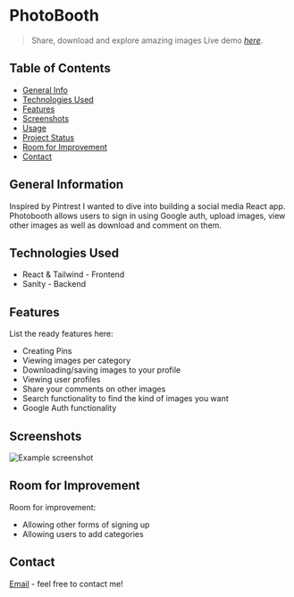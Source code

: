 # PhotoBooth
> Share, download and explore amazing images
> Live demo [_here_](https://photobooth-arbaaz.netlify.app/).

## Table of Contents
* [General Info](#general-information)
* [Technologies Used](#technologies-used)
* [Features](#features)
* [Screenshots](#screenshots)
* [Usage](#usage)
* [Project Status](#project-status)
* [Room for Improvement](#room-for-improvement)
* [Contact](#contact)


## General Information
Inspired by Pintrest I wanted to dive into building a social media React app.
Photobooth allows users to sign in using Google auth, upload images, view other images as well as download and comment on them.



## Technologies Used
- React & Tailwind - Frontend
- Sanity - Backend


## Features
List the ready features here:
- Creating Pins
- Viewing images per category
- Downloading/saving images to your profile
- Viewing user profiles
- Share your comments on other images
- Search functionality to find the kind of images you want
- Google Auth functionality


## Screenshots
![Example screenshot](./screenshot.png)



## Room for Improvement

Room for improvement:
- Allowing other forms of signing up
- Allowing users to add categories


## Contact
[Email](arbaaz970@gmail.com) - feel free to contact me!
